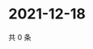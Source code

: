 # 2021-12-18

共 0 条

<!-- BEGIN WEIBO -->
<!-- 最后更新时间 Sat Dec 18 2021 06:14:52 GMT+0800 (China Standard Time) -->

<!-- END WEIBO -->
